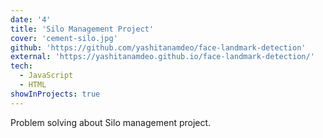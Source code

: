 ```yaml
---
date: '4'
title: 'Silo Management Project'
cover: 'cement-silo.jpg'
github: 'https://github.com/yashitanamdeo/face-landmark-detection'
external: 'https://yashitanamdeo.github.io/face-landmark-detection/'
tech:
  - JavaScript
  - HTML
showInProjects: true
---
```


Problem solving about Silo management project.
